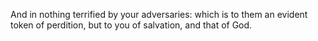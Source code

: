 And in nothing terrified by your adversaries: which is to them an evident token of perdition, but to you of salvation, and that of God.
